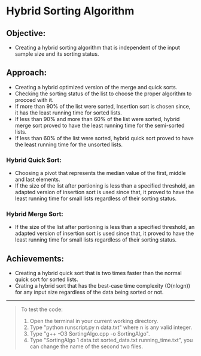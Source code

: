 # Hybrid Sorting Algorithm

## Objective:
-	Creating a hybrid sorting algorithm that is independent of the input sample size and its sorting status.

## Approach:
-	Creating a hybrid optimized version of the merge and quick sorts.
-	Checking the sorting status of the list to choose the proper algorithm to procced with it.
- If more than 90% of the list were sorted, Insertion sort is chosen since, it has the least running time for sorted lists.
- If less than 90% and more than 60% of the list were sorted, hybrid merge sort proved to have the least running time for the semi-sorted lists.
- If less than 60% of the list were sorted, hybrid quick sort proved to have the least running time for the unsorted lists.

### Hybrid Quick Sort:
-	Choosing a pivot that represents the median value of the first, middle and last elements.
-	If the size of the list after portioning is less than a specified threshold, an adapted version of insertion sort is used since that, it proved to have the least running time for small lists regardless of their sorting status.

### Hybrid Merge Sort:
-	If the size of the list after portioning is less than a specified threshold, an adapted version of insertion sort is used since that, it proved to have the least running time for small lists regardless of their sorting status.

## Achievements:
- Creating a hybrid quick sort that is two times faster than the normal quick sort for sorted lists.
-	Crating a hybrid sort that has the best-case time complexity (O(nlogn)) for any input size regardless of the data being sorted or not.

---
>To test the code:
> 1. Open the terminal in your current working directory.
> 2. Type "python runscript.py n data.txt" where n is any valid integer.
> 3. Type "g++ -O3 SortingAlgo.cpp -o SortingAlgo".
> 4. Type "SortingAlgo 1 data.txt sorted_data.txt running_time.txt", you can change the name of the second two files.


